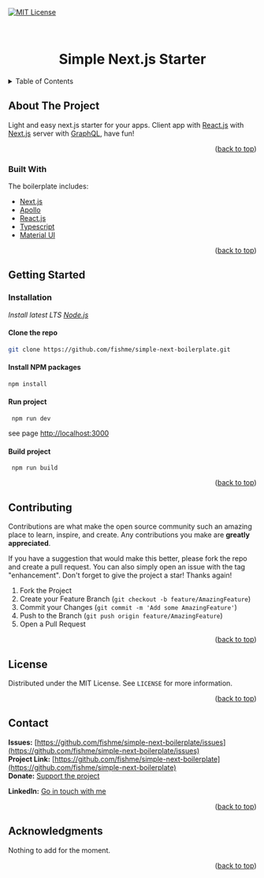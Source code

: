 [![MIT License][license-shield]][license-url]


<!-- PROJECT LOGO -->
<br />
<div align="center">

  <h1 align="center">Simple Next.js Starter</h1>
</div>


<!-- TABLE OF CONTENTS -->
<details>
  <summary>Table of Contents</summary>
  <ol>
    <li>
      <a href="#about-the-project">About The Project</a>
      <ul>
        <li><a href="#built-with">Built With</a></li>
      </ul>
    </li>
    <li>
      <a href="#getting-started">Getting Started</a>
      <ul>
        <li><a href="#prerequisites">Prerequisites</a></li>
        <li><a href="#installation">Installation</a></li>
      </ul>
    </li>
    <li><a href="#contributing">Contributing</a></li>
    <li><a href="#license">License</a></li>
    <li><a href="#contact">Contact</a></li>
    <li><a href="#acknowledgments">Acknowledgments</a></li>
  </ol>
</details>



<!-- ABOUT THE PROJECT -->
## About The Project

Light and easy next.js starter for your apps.
Client app with [React.js](https://reactjs.org/) with [Next.js](https://nextjs.org/) server with [GraphQL](https://graphql.org), have fun!

<p align="right">(<a href="#top">back to top</a>)</p>



### Built With

The boilerplate includes:

* [Next.js](https://nextjs.org/)
* [Apollo](http://apollographql.com)
* [React.js](https://reactjs.org/)
* [Typescript](http://typescriptlang.org)
* [Material UI](https://mui.com)


<p align="right">(<a href="#top">back to top</a>)</p>



<!-- GETTING STARTED -->
## Getting Started


### Installation

_Install latest LTS [Node.js](https://nodejs.org/en/)_


#### Clone the repo
   ```sh
   git clone https://github.com/fishme/simple-next-boilerplate.git
   ```
   
#### Install NPM packages
   ```sh
   npm install
   ```
     
#### Run project 
   ```
	npm run dev
   ```
   see page [http://localhost:3000](http://localhost:3000)
   
#### Build project 
   ```
	npm run build
   ```

<p align="right">(<a href="#top">back to top</a>)</p>



<!-- CONTRIBUTING -->
## Contributing

Contributions are what make the open source community such an amazing place to learn, inspire, and create. Any contributions you make are **greatly appreciated**.

If you have a suggestion that would make this better, please fork the repo and create a pull request. You can also simply open an issue with the tag "enhancement".
Don't forget to give the project a star! Thanks again!

1. Fork the Project
2. Create your Feature Branch (`git checkout -b feature/AmazingFeature`)
3. Commit your Changes (`git commit -m 'Add some AmazingFeature'`)
4. Push to the Branch (`git push origin feature/AmazingFeature`)
5. Open a Pull Request

<p align="right">(<a href="#top">back to top</a>)</p>



<!-- LICENSE -->
## License

Distributed under the MIT License. See `LICENSE` for more information.

<p align="right">(<a href="#top">back to top</a>)</p>


<!-- CONTACT -->
## Contact

**Issues:** [https://github.com/fishme/simple-next-boilerplate/issues](https://github.com/fishme/simple-next-boilerplate/issues)<br />
**Project Link:** [https://github.com/fishme/simple-next-boilerplate](https://github.com/fishme/simple-next-boilerplate)<br />
**Donate:** [Support the project](https://www.paypal.com/donate?hosted_button_id=JMAYYWR598V3G)

**LinkedIn:** [Go in touch with me](https://www.linkedin.com/in/david-hohl/)



<p align="right">(<a href="#top">back to top</a>)</p>



<!-- ACKNOWLEDGMENTS -->
## Acknowledgments

Nothing to add for the moment.

<p align="right">(<a href="#top">back to top</a>)</p>



<!-- MARKDOWN LINKS & IMAGES -->
<!-- https://www.markdownguide.org/basic-syntax/#reference-style-links -->


[license-shield]: https://img.shields.io/github/license/othneildrew/Best-README-Template.svg?style=for-the-badge
[license-url]: https://github.com/fishme/simple-next-boilerplate/blob/master/LICENSE
[linkedin-shield]: https://img.shields.io/badge/-LinkedIn-black.svg?style=for-the-badge&logo=linkedin&colorB=555
[linkedin-url]: https://www.linkedin.com/in/david-hohl/
